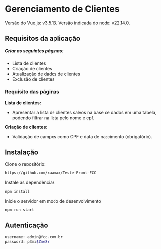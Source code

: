 # Gerenciamento de Clientes
Versão do Vue.js: v3.5.13. Versão indicada do node: v22.14.0.

## Requisitos da aplicação

##### Criar as seguintes páginas:
- Lista de clientes
- Criação de clientes
- Atualização de dados de clientes
- Exclusão de clientes

### Requisito das páginas
**Lista de clientes:**
- Apresentar a lista de clientes salvos na base de dados em uma tabela, podendo filtrar na lista pelo nome e cpf.

**Criação de clientes:**
- Validação de campos como CPF e data de nascimento (obrigatório).


## Instalação
Clone o repositório:
```bash
https://github.com/xaamax/Teste-Front-FCC
```
Instale as dependências
```bash
npm install
```
Inicie o servidor em modo de desenvolvimento
```bash
npm run start
```
## Autenticação
```bash
username: admin@fcc.com.br
password: p3mi$Zme8r
